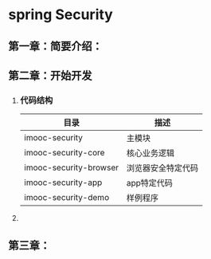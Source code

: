 # spring Security

## 第一章：简要介绍：

## 第二章：开始开发

1. ### 代码结构

   | 目录                   | 描述               |
   | ---------------------- | ------------------ |
   | imooc-security         | 主模块             |
   | imooc-security-core    | 核心业务逻辑       |
   | imooc-security-browser | 浏览器安全特定代码 |
   | imooc-security-app     | app特定代码        |
   | imooc-security-demo    | 样例程序           |

2. 

## 第三章：